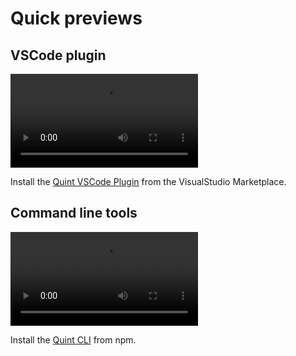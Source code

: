 # Quick previews

## VSCode plugin

<video src="https://user-images.githubusercontent.com/436810/224435243-f126e86b-ee74-4475-b0fe-a4c6472e4694.mp4"></video>

Install the [Quint VSCode
Plugin](https://marketplace.visualstudio.com/items?itemName=informal.quint-vscode)
from the VisualStudio Marketplace.

## Command line tools

<video src="https://user-images.githubusercontent.com/436810/224435052-c4871a4b-491a-4298-8cb4-9ea96a95611b.mp4"></video>

Install the [Quint
CLI](https://github.com/informalsystems/quint/blob/main/quint/README.md) from
npm.
